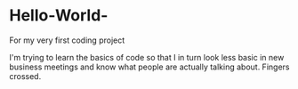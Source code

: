 # Hello-World-
For my very first coding project

I'm trying to learn the basics of code so that I in turn look less basic in new business meetings and know what people are actually talking about. Fingers crossed.
